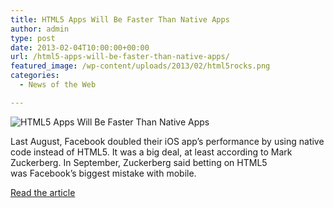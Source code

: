 ```yaml
---
title: HTML5 Apps Will Be Faster Than Native Apps
author: admin
type: post
date: 2013-02-04T10:00:00+00:00
url: /html5-apps-will-be-faster-than-native-apps/
featured_image: /wp-content/uploads/2013/02/html5rocks.png
categories:
  - News of the Web

---
```

<img src="https://i0.wp.com/blog.quixey.com/files/2013/01/html5rocks.png?w=700" alt="HTML5 Apps Will Be Faster Than Native Apps" data-recalc-dims="1" />

Last August, Facebook doubled their iOS app’s performance by using native code instead of HTML5. It was a big deal, at least according to Mark Zuckerberg. In September, Zuckerberg said betting on HTML5 was Facebook’s biggest mistake with mobile.

<a href="http://blog.quixey.com/2013/01/28/html5-apps-will-be-faster-than-native-apps/" title="HTML5 Apps Will Be Faster Than Native Apps" target="_blank">Read the article</a>